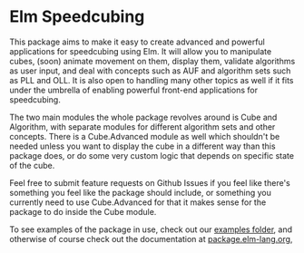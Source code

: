 # Elm Speedcubing

This package aims to make it easy to create advanced and powerful applications for speedcubing using Elm. It will allow you to manipulate cubes, (soon) animate movement on them, display them, validate algorithms as user input, and deal with concepts such as AUF and algorithm sets such as PLL and OLL. It is also open to handling many other topics as well if it fits under the umbrella of enabling powerful front-end applications for speedcubing.

The two main modules the whole package revolves around is Cube and Algorithm, with separate modules for different algorithm sets and other concepts. There is a Cube.Advanced module as well which shouldn't be needed unless you want to display the cube in a different way than this package does, or do some very custom logic that depends on specific state of the cube.

Feel free to submit feature requests on Github Issues if you feel like there's something you feel like the package should include, or something you currently need to use Cube.Advanced for that it makes sense for the package to do inside the Cube module.

To see examples of the package in use, check out our [examples folder](https://github.com/emilgoldsmith/elm-speedcubing/tree/main/examples/src), and otherwise of course check out the documentation at [package.elm-lang.org](https://package.elm-lang.org/packages/emilgoldsmith/elm-speedcubing/latest/),
